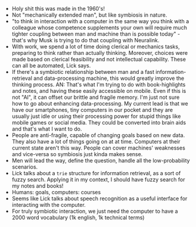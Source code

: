 * Holy shit this was made in the 1960's!
* Not "mechanically extended man", but like symbiosis in nature.
* "to think in interaction with a computer in the same way you think with a colleague whose competence supplements your own
will require much tighter coupling between man and machine than is possible today" - that's why Musk is trying to do that coupling with Neuralink.
* With work, we spend a lot of time doing clerical or mechanics tasks, preparing to think rather than actually thinking.
Moreover, choices were made based on clerical feasibility and not intellectual capability. These can all be automated, Lick says.
* If there's a symbiotic relationship between man and a fast information-retrieval and data-processing machine, this would 
greatly improve the thinking process. AN: That's what I'm trying to do with book-highlights and notes, and having these
easily accessible on mobile. Even if this is not "AI", it can offset our brittle and fragile memory. I'm just not sure how to
go about enhancing data-processing. My current lead is that we have our smartphones, tiny computers in our pocket and they
are usually just idle or using their processing power for stupid things like mobile games or social media. They could be
converted into brain aids and that's what I want to do.
* People are anti-fragile, capable of changing goals based on new data. They also have a lot of things going on at at time. Computers at their current state aren't this way. People can cover machines' weaknesses and vice-versa so symbiosis just 
kinda makes sense.
* Men will lead the way, define the question, handle all the low-probability scenarios.
* Lick talks about a `trie` structure for information retrieval, as a sort of fuzzy search. Applying it in my context, I should have fuzzy search for my notes and books!
* Humans: goals, computers: courses
* Seems like Lick talks about speech recognition as a useful interface for interacting with the computer.
* For truly symbiotic interaction, we just need the computer to have a 2000 word vocabulary (1k english, 1k technical terms)
